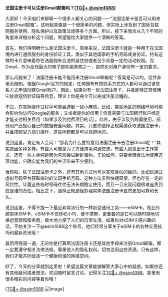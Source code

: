 **法国注册卡可以注册Gmail邮箱吗？[[TG💪+ @esim1088](https://t.me/s/esim1088)]**

大家好！今天咱们来聊聊一个很多人都关心的问题——“法国注册卡是否可以用来注册Gmail邮箱”。这听起来像是一个很简单的问题，但实际上涉及到了国际互联网服务使用、隐私保护以及政策法规等多个方面。所以，接下来我会从几个不同的角度来详细分析这个问题，希望能给大家提供一个清晰的答案。

首先，我们得明确什么是法国注册卡。简单来说，法国注册卡就是一种用于在法国境内进行通信服务的身份验证工具，类似于其他国家的手机号码或身份证。持有这样的卡片意味着你在法国拥有合法的居住权或者至少具备一定的活动权限。而Gmail，作为全球最大的电子邮件服务商之一，自然也对用户身份有一定的要求。

那么问题来了：法国注册卡能不能用来注册Gmail邮箱呢？答案是可以的，但并非毫无限制。根据Google官方的规定，任何拥有有效联系方式的人都可以通过该联系方式申请创建Gmail账户。因此，如果你有一张法国注册卡，并且能够正常使用它接收短信验证码等信息，理论上你是完全可以完成注册流程的。

不过，在实际操作过程中可能会遇到一些小麻烦。比如，某些地区的网络环境可能会影响你访问Google的服务；又或者是你的信用卡信息需要与法国银行账户绑定才能支付相关费用（如果涉及到付费项目的话）。此外，由于涉及到跨国使用，部分用户还担心自己的数据安全问题。其实，只要你选择正规渠道获取法国注册卡，并且按照官方指引操作，这些问题都是可以规避掉的。

说到这里，肯定有人会问：“那我为什么要特意用法国注册卡去注册Gmail呢？”其实原因多种多样。有些人可能是为了方便跨境沟通交流，有些人则是出于工作需求，还有一些人单纯是因为喜欢尝试新鲜事物。无论如何，只要合理合法地使用这项功能，它确实能为我们的生活带来不少便利。

当然啦，除了法国注册卡之外，还有其他方式也可以实现类似的目的。比如说通过虚拟号码平台获取临时的法国手机号码，这种方法虽然快捷简便，但也存在一定的风险性。毕竟这些临时号码往往无法长期稳定使用，而且一旦出现问题很难追责到底是谁的责任。相比之下，选择正规途径办理实体法国注册卡显然更加可靠和长久。

说到这里，不得不提一下最近非常流行的一种新型通讯工具——eSIM卡。相比传统实体SIM卡，eSIM卡不仅体积小巧、便于携带，更重要的是它可以随时随地切换运营商和服务商，极大地方便了人们的日常生活。如果你对eSIM卡感兴趣的话，不妨关注一下@esim1088这个账号，他们经常分享关于eSIM卡的各种实用技巧和最新资讯哦！

最后再强调一遍，无论你是打算用法国注册卡还是其他手段来注册Gmail邮箱，都一定要遵守相关法律法规，尊重他人的隐私权利，切勿滥用这些资源。只有这样，我们才能共同营造一个健康和谐的网络空间。

好了，今天的分享就到这里啦！希望这篇文章能够解答大家心中的疑惑。如果你还有其他疑问或者想法，欢迎随时留言讨论。记得关注[TG💪+ @esim1088](https://t.me/s/esim1088)，那里有很多精彩的内容等着你哦！

[[TG💪+ @esim1088](https://t.me/s/esim1088) ![Image](https://i.postimg.cc/4NQfJmqS/Snipaste-2025-05-13-00-14-12.png)]